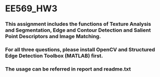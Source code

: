 # EE569_HW3
### This assignment includes the functions of Texture Analysis and Segmentation, Edge and Contour Detection and Salient Point Descriptors and Image Matching.
### For all three questions, please install OpenCV and Structured Edge Detection Toolbox (MATLAB) first.
### The usage can be referred in report and readme.txt
